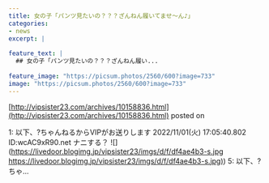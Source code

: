 ```yaml
---
title: 女の子「パンツ見たいの？？？ざんねん履いてませ～ん♪」
categories:
- news
excerpt: |
  
feature_text: |
  ## 女の子「パンツ見たいの？？？ざんねん履い...
  
feature_image: "https://picsum.photos/2560/600?image=733"
image: "https://picsum.photos/2560/600?image=733"
---
```


[http://vipsister23.com/archives/10158836.html](http://vipsister23.com/archives/10158836.html)
posted on 

<!--more-->

1: 以下、?ちゃんねるからVIPがお送りします 2022/11/01(火) 17:05:40.802 ID:wcAC9xR90.net ナニする？ ![](https://livedoor.blogimg.jp/vipsister23/imgs/d/f/df4ae4b3-s.jpg [https://livedoor.blogimg.jp/vipsister23/imgs/d/f/df4ae4b3-s.jpg)](https://livedoor.blogimg.jp/vipsister23/imgs/d/f/df4ae4b3-s.jpg)) 5: 以下、?ちゃ...
